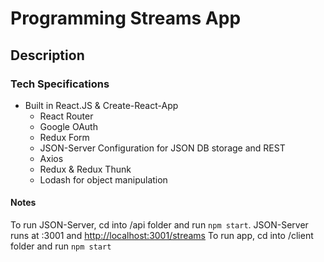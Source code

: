# Programming Streams App

## Description

### Tech Specifications

- Built in React.JS & Create-React-App
  - React Router
  - Google OAuth
  - Redux Form
  - JSON-Server Configuration for JSON DB storage and REST
  - Axios
  - Redux & Redux Thunk
  - Lodash for object manipulation

#### Notes

To run JSON-Server, cd into /api folder and run `npm start`. JSON-Server runs at :3001 and <http://localhost:3001/streams>
To run app, cd into /client folder and run `npm start`
